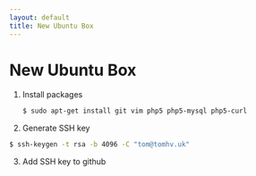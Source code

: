 ```yaml
---
layout: default
title: New Ubuntu Box
---
```


New Ubuntu Box
==============


1. Install packages

    ```bash
    $ sudo apt-get install git vim php5 php5-mysql php5-curl
    ```

2. Generate SSH key

```bash
$ ssh-keygen -t rsa -b 4096 -C "tom@tomhv.uk"
```

3. Add SSH key to github
